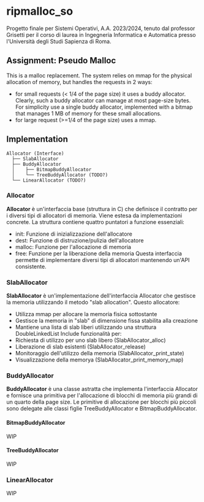 # ripmalloc_so
Progetto finale per Sistemi Operativi, A.A. 2023/2024, tenuto dal professor Grisetti per il corso di laurea in Ingegneria Informatica e Automatica presso l'Università degli Studi Sapienza di Roma.

## Assignment: Pseudo Malloc
This is a malloc replacement. The system relies on mmap for the physical allocation of memory, but handles the requests in 2 ways:
- for small requests (< 1/4 of the page size) it uses a buddy allocator. Clearly, such a buddy allocator can manage at most page-size bytes. For simplicity use a single buddy allocator, implemented with a bitmap that manages 1 MB of memory for these small allocations.
- for large request (>=1/4 of the page size) uses a mmap.


## Implementation
```
Allocator (Interface)
  ├── SlabAllocator
  ├── BuddyAllocator
  │    ├── BitmapBuddyAllocator
  │    └── TreeBuddyAllocator (TODO?)
  └── LinearAllocator (TODO?) 

```

### Allocator
**Allocator** è un'interfaccia base (struttura in C) che definisce il contratto per i diversi tipi di allocatori di memoria. Viene estesa da implementazioni concrete. La struttura contiene quattro puntatori a funzione essenziali:
- init: Funzione di inizializzazione dell'allocatore
- dest: Funzione di distruzione/pulizia dell'allocatore
- malloc: Funzione per l'allocazione di memoria
- free: Funzione per la liberazione della memoria
Questa interfaccia permette di implementare diversi tipi di allocatori mantenendo un'API consistente.

### SlabAllocator
**SlabAllocator** è un'implementazione dell'interfaccia Allocator che gestisce la memoria utilizzando il metodo "slab allocation". Questo allocatore:
- Utilizza mmap per allocare la memoria fisica sottostante
- Gestisce la memoria in "slab" di dimensione fissa stabilita alla creazione
- Mantiene una lista di slab liberi utilizzando una struttura DoubleLinkedList
Include funzionalità per:
- Richiesta di utilizzo per uno slab libero (SlabAllocator_alloc)
- Liberazione di slab esistenti (SlabAllocator_release)
- Monitoraggio dell'utilizzo della memoria (SlabAllocator_print_state)
- Visualizzazione della memorya (SlabAllocator_print_memory_map)


### BuddyAllocator
**BuddyAllocator** è una classe astratta che implementa l'interfaccia Allocator e fornisce una primitiva per l'allocazione di blocchi di memoria più grandi di un quarto della page size. Le primitive di allocazione per blocchi più piccoli sono delegate alle classi figlie TreeBuddyAllocator e BitmapBuddyAllocator. 

#### BitmapBuddyAllocator
WIP

#### TreeBuddyAllocator
WIP
     
### LinearAllocator
WIP

